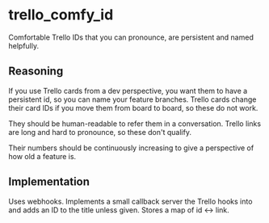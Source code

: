 trello_comfy_id
===============
Comfortable Trello IDs that you can pronounce, are persistent and named helpfully.

Reasoning
---------
If you use Trello cards from a dev perspective, you want them to have a persistent id, so you can name your feature branches. 
Trello cards change their card IDs if you move them from board to board, so these do not work.
 
They should be human-readable to refer them in a conversation. 
Trello links are long and hard to pronounce, so these don't qualify.

Their numbers should be continuously increasing to give a perspective of how old a feature is. 

Implementation
--------------
Uses webhooks. 
Implements a small callback server the Trello hooks into and adds an ID to the title unless given. 
Stores a map of id <-> link.
